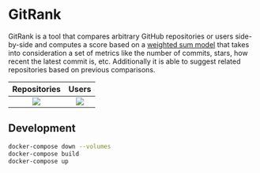 # GitRank

GitRank is a tool that compares arbitrary GitHub repositories or users side-by-side and computes a score based on a [weighted sum model](https://en.wikipedia.org/wiki/Weighted_sum_model) that takes into consideration a set of metrics like the number of commits, stars, how recent the latest commit is, etc. Additionally it is able to suggest related repositories based on previous comparisons.

Repositories             |  Users
:-------------------------:|:-------------------------:
![](https://i.imgur.com/0IBbAmg.png)  |  ![](https://i.imgur.com/RWRqB7C.png)


## Development

```bash
docker-compose down --volumes
docker-compose build
docker-compose up
```

